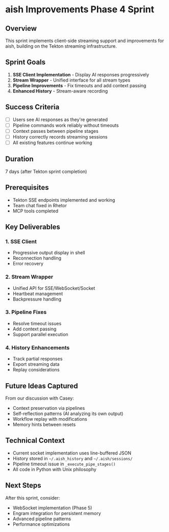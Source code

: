 # aish Improvements Phase 4 Sprint

## Overview

This sprint implements client-side streaming support and improvements for aish, building on the Tekton streaming infrastructure.

## Sprint Goals

1. **SSE Client Implementation** - Display AI responses progressively
2. **Stream Wrapper** - Unified interface for all stream types
3. **Pipeline Improvements** - Fix timeouts and add context passing
4. **Enhanced History** - Stream-aware recording

## Success Criteria

- [ ] Users see AI responses as they're generated
- [ ] Pipeline commands work reliably without timeouts
- [ ] Context passes between pipeline stages
- [ ] History correctly records streaming sessions
- [ ] All existing features continue working

## Duration

7 days (after Tekton sprint completion)

## Prerequisites

- Tekton SSE endpoints implemented and working
- Team chat fixed in Rhetor
- MCP tools completed

## Key Deliverables

### 1. SSE Client
- Progressive output display in shell
- Reconnection handling
- Error recovery

### 2. Stream Wrapper
- Unified API for SSE/WebSocket/Socket
- Heartbeat management
- Backpressure handling

### 3. Pipeline Fixes
- Resolve timeout issues
- Add context passing
- Support parallel execution

### 4. History Enhancements
- Track partial responses
- Export streaming data
- Replay considerations

## Future Ideas Captured

From our discussion with Casey:
- Context preservation via pipelines
- Self-reflection patterns (AI analyzing its own output)
- Workflow replay with modifications
- Memory hints between resets

## Technical Context

- Current socket implementation uses line-buffered JSON
- History stored in `~/.aish_history` and `~/.aish/sessions/`
- Pipeline timeout issue in `_execute_pipe_stages()`
- All code in Python with Unix philosophy

## Next Steps

After this sprint, consider:
- WebSocket implementation (Phase 5)
- Engram integration for persistent memory
- Advanced pipeline patterns
- Performance optimizations